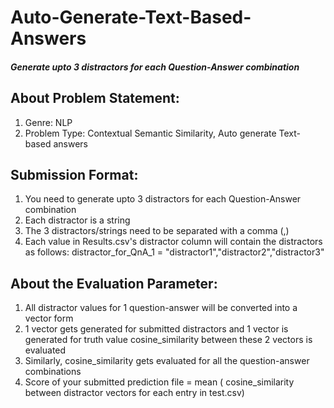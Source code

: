 # Auto-Generate-Text-Based-Answers
##### Generate upto 3 distractors for each Question-Answer combination

## About Problem Statement:
1. Genre: NLP
2. Problem Type: Contextual Semantic Similarity, Auto generate Text-based answers

## Submission Format:

1. You need to generate upto 3 distractors for each Question-Answer combination
2. Each distractor is a string
3. The 3 distractors/strings need to be separated with a comma (,)
4. Each value in Results.csv's distractor column will contain the distractors as follows: distractor_for_QnA_1 = "distractor1","distractor2","distractor3"

## About the Evaluation Parameter:

1. All distractor values for 1 question-answer will be converted into a vector form
2. 1 vector gets generated for submitted distractors and 1 vector is generated for truth value
cosine_similarity between these 2 vectors is evaluated
3. Similarly, cosine_similarity gets evaluated for all the question-answer combinations
4. Score of your submitted prediction file = mean ( cosine_similarity between distractor vectors for each entry in test.csv)
